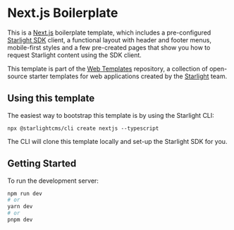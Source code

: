 # Next.js Boilerplate

This is a [Next.js](https://nextjs.org/) boilerplate template, which includes a pre-configured [Starlight SDK](https://react.sdk.starlight.sh/)
client, a functional layout with header and footer menus, mobile-first styles and a few pre-created pages that show
you how to request Starlight content using the SDK client.

This template is part of the [Web Templates](https://github.com/starlightcms/web-templates) repository, a collection of 
open-source starter templates for web applications created by the [Starlight](https://www.starlight.sh/) team.

## Using this template

The easiest way to bootstrap this template is by using the Starlight CLI:

```shell
npx @starlightcms/cli create nextjs --typescript
```

The CLI will clone this template locally and set-up the Starlight SDK for you.

## Getting Started

To run the development server:

```bash
npm run dev
# or
yarn dev
# or
pnpm dev
```
